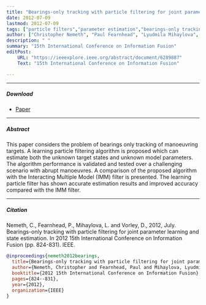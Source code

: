 ```yaml
---
title: "Bearings-only tracking with particle filtering for joint parameter learning and state estimation"
date: 2012-07-09
lastmod: 2012-07-09
tags: ["particle filters","parameter estimation","bearings-only tracking"]
author: ["Christopher Nemeth", "Paul Fearnhead", "Lyudmila Mihaylova", "Dave Vorley"]
description: " "
summary: "15th International Conference on Information Fusion"
editPost:
    URL: "https://ieeexplore.ieee.org/abstract/document/6289887"
    Text: "15th International Conference on Information Fusion"

---
```


---


##### Download

+ [Paper](https://ieeexplore.ieee.org/abstract/document/6289887)


---
##### Abstract

This paper considers the problem of bearings only tracking of manoeuvring targets. A learning particle filtering algorithm is proposed which can estimate both the unknown target states and unknown model parameters. The algorithm performance is validated and tested over a challenging scenario with abrupt manoeuvres. A comparison of the proposed algorithm with the Interacting Multiple Model (IMM) filter is presented. The learning particle filter has shown accurate estimation results and improved accuracy compared with the IMM filter.


---
##### Citation

Nemeth, C., Fearnhead, P., Mihaylova, L. and Vorley, D., 2012, July. Bearings-only tracking with particle filtering for joint parameter learning and state estimation. In 2012 15th International Conference on Information Fusion (pp. 824-831). IEEE.

```BibTeX
@inproceedings{nemeth2012bearings,
  title={Bearings-only tracking with particle filtering for joint parameter learning and state estimation},
  author={Nemeth, Christopher and Fearnhead, Paul and Mihaylova, Lyudmila and Vorley, Dave},
  booktitle={2012 15th International Conference on Information Fusion},
  pages={824--831},
  year={2012},
  organization={IEEE}
}
```